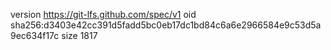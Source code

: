 version https://git-lfs.github.com/spec/v1
oid sha256:d3403e42cc391d5fadd5bc0eb17dc1bd84c6a6e2966584e9c53d5a9ec634f17c
size 1817
